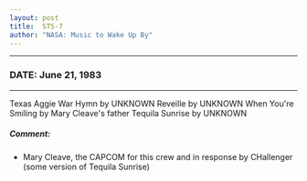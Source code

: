 ```yaml
---
layout: post
title:  STS-7
author: "NASA: Music to Wake Up By"
---
```


----
### DATE: June 21, 1983
----
Texas Aggie War Hymn by UNKNOWN
Reveille by UNKNOWN
When You're Smiling by Mary Cleave's father
Tequila Sunrise by UNKNOWN

##### Comment:
* Mary Cleave, the CAPCOM for this crew
and in response by CHallenger (some version of Tequila Sunrise)
